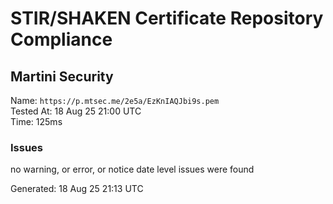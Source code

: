 # STIR/SHAKEN Certificate Repository Compliance

## Martini Security

Name: `https://p.mtsec.me/2e5a/EzKnIAQJbi9s.pem`\
Tested At: 18 Aug 25 21:00 UTC\
Time: 125ms

### Issues

no warning, or error, or notice date level issues were found

Generated: 18 Aug 25 21:13 UTC